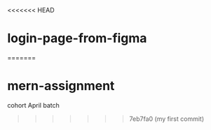 <<<<<<< HEAD
# login-page-from-figma
=======
# mern-assignment
cohort April batch
>>>>>>> 7eb7fa0 (my first commit)
